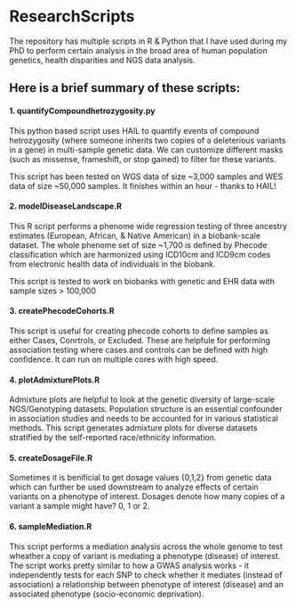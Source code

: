 # ResearchScripts
The repository has multiple scripts in R &amp; Python that I have used during my PhD to perform certain analysis in the broad area of human population genetics, health disparities and NGS data analysis.

## Here is a brief summary of these scripts:

#### 1.  quantifyCompoundhetrozygosity.py 
This python based script uses HAIL to quantify events of compound hetrozygosity (where someone inherits two copies of a deleterious variants in a gene) in multi-sample genetic data. We can customize different masks (such as missense, frameshift, or stop gained) to filter for these variants. 

This script has been tested on WGS data of size ~3,000 samples and WES data of size ~50,000 samples. It finishes within an hour - thanks to HAIL!

#### 2. modelDiseaseLandscape.R
This R script performs a phenome wide regression testing of three ancestry estimates (European, African, & Native American) in a biobank-scale dataset. The whole phenome set of size ~1,700 is defined by Phecode classification which are harmonized using ICD10cm and ICD9cm codes from electronic health data of individuals in the biobank. 

This script is tested to work on biobanks with genetic and EHR data with sample sizes > 100,000

#### 3. createPhecodeCohorts.R

This script is useful for creating phecode cohorts to define samples as either Cases, Conrtrols, or Excluded. These are helpfule for performing association testing where cases and controls can be defined with high confidence. It can run on multiple cores with high speed.

#### 4. plotAdmixturePlots.R

Admixture plots are helpful to look at the genetic diversity of large-scale NGS/Genotyping datasets. Population structure is an essential confounder in association studies and needs to be accounted for in various statistical methods. This script generates admixture plots for diverse datasets stratified by the self-reported race/ethnicity information.


#### 5. createDosageFile.R

Sometimes it is benificial to get dosage values {0,1,2} from genetic data which can further be used downstream to analyze effects of certain variants on a phenotype of interest. Dosages denote how many copies of a variant a sample might have? 0, 1 or 2.


#### 6. sampleMediation.R

This script performs a mediation analysis across the whole genome to test wheather a copy of variant is mediating a phenotype (disease) of interest. The script works pretty similar to how a GWAS analysis works - it independently tests for each SNP to check whether it mediates (instead of association) a relationship between phenotype of interest (disease) and an associated phenotype (socio-economic deprivation).
